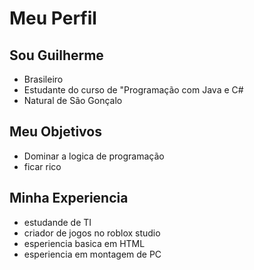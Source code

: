# Meu Perfil 

## Sou Guilherme 

- Brasileiro
- Estudante do curso de "Programação com Java e C#
- Natural de São Gonçalo

## Meu Objetivos 

- Dominar a logica de programação
- ficar rico

## Minha Experiencia
- estudande de TI
- criador de jogos no roblox studio
- esperiencia basica em HTML
- esperiencia em montagem de PC
